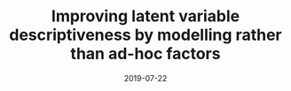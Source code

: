 ---
title: "Improving latent variable descriptiveness by modelling rather than ad-hoc factors"
collection: publications
permalink: /publication/2019-autogen
date: 2019-07-22
venue: 'Machine Learning'
paperurl: '/files/research/Autogen.pdf'
link: 'https://doi.org/10.1007/s10994-019-05830-1'
citation: 'A. Mansbridge, R. Fierimonte, I. Feige, and D. Barber, "Improving latent variable descriptiveness by modelling rather than ad-hoc factors", in Machine Learning, vol. 108, pp. 1601–1611, 2019, doi: 10.1007/s10994-019-05830-1.'
---